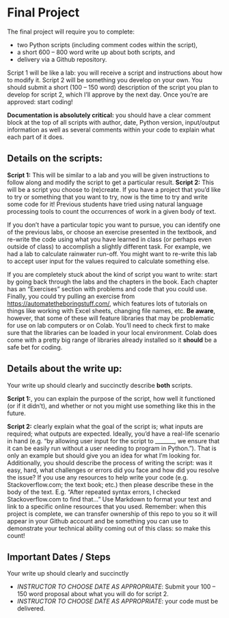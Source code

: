 # Final Project
The final project will require you to complete:
- two Python scripts (including comment codes within the script),
- a short 600 – 800 word write up about both scripts, and
- delivery via a Github repository.

Script 1 will be like a lab: you will receive a script and instructions about how to modify it. Script 2 will be something you develop on your own. You should submit a short (100 – 150 word) description of the script you plan to develop for script 2, which I’ll approve by the next day. Once you’re are approved: start coding!

**Documentation is absolutely critical:** you should have a clear comment block at the top of all scripts with author, date, Python version, input/output information as well as several comments within your code to explain what each part of it does.

## Details on the scripts:
**Script 1:** This will be similar to a lab and you will be given instructions to follow along and modify the script to get a particular result.
**Script 2:** This will be a script you choose to (re)create. If you have a project that you’d like to try or something that you want to try, now is the time to try and write some code for it! Previous students have tried using natural language processing tools to count the occurrences of work in a given body of text.

If you don’t have a particular topic you want to pursue, you can identify one of the previous labs, or choose an exercise presented in the textbook, and re-write the code using what you have learned in class (or perhaps even outside of class) to accomplish a slightly different task. For example, we had a lab to calculate rainwater run-off. You might want to re-write this lab to accept user input for the values required to calculate something else.

If you are completely stuck about the kind of script you want to write: start by going back through the labs and the chapters in the book. Each chapter has an “Exercises” section with problems and code that you could use. Finally, you could try pulling an exercise from https://automatetheboringstuff.com/, which features lots of tutorials on things like working with Excel sheets, changing file names, etc. **Be aware**, however, that some of these will feature libraries that may be problematic for use on lab computers or on Colab. You’ll need to check first to make sure that the libraries can be loaded in your local environment. Colab does come with a pretty big range of libraries already installed so it __should__ be a safe bet for coding.

## Details about the write up:
Your write up should clearly and succinctly describe __both__ scripts.

**Script 1:**, you can explain the purpose of the script, how well it functioned (or if it didn’t), and whether or not you might use something like this in the future.

**Script 2:** clearly explain what the goal of the script is; what inputs are required; what outputs are expected. Ideally, you’d have a real-life scenario in hand (e.g. “by allowing user input for the script to _______, we ensure that it can be easily run without a user needing to program in Python.”). That is only an example but should give you an idea for what I’m looking for. Additionally, you should describe the process of writing the script: was it easy, hard, what challenges or errors did you face and how did you resolve the issue? If you use any resources to help write your code (e.g. Stackoverflow.com; the text book; etc.) then please describe these in the body of the text. E.g. “After repeated syntax errors, I checked Stackoverflow.com to find that…”  Use Markdown to format your text and link to a specific online resources that you used.
Remember: when this project is complete, we can transfer ownership of this repo to you so it will appear in your Github account and be something you can use to demonstrate your technical ability coming out of this class: so make this count!

## Important Dates / Steps
Your write up should clearly and succinctly
- _INSTRUCTOR TO CHOOSE DATE AS APPROPRIATE_: Submit your 100 – 150 word proposal about what you will do for script 2.
- _INSTRUCTOR TO CHOOSE DATE AS APPROPRIATE_: your code must be delivered.
